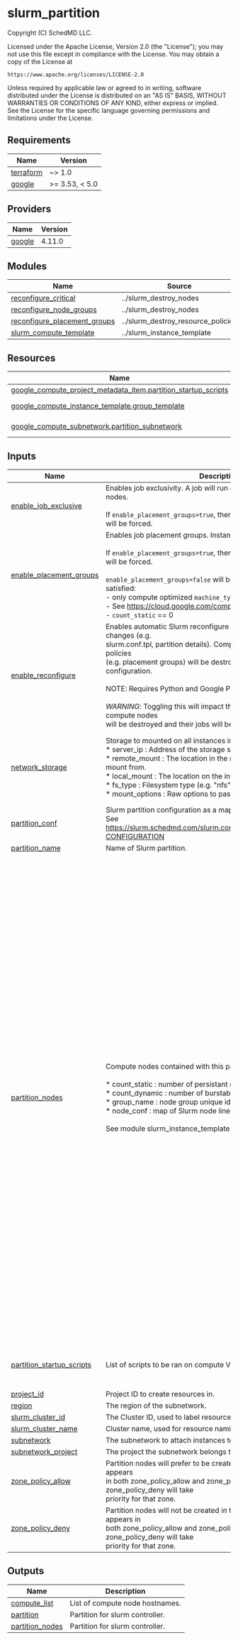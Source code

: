 # slurm_partition

<!-- BEGINNING OF PRE-COMMIT-TERRAFORM DOCS HOOK -->
Copyright (C) SchedMD LLC.

Licensed under the Apache License, Version 2.0 (the "License");
you may not use this file except in compliance with the License.
You may obtain a copy of the License at

    https://www.apache.org/licenses/LICENSE-2.0

Unless required by applicable law or agreed to in writing, software
distributed under the License is distributed on an "AS IS" BASIS,
WITHOUT WARRANTIES OR CONDITIONS OF ANY KIND, either express or implied.
See the License for the specific language governing permissions and
limitations under the License.

## Requirements

| Name | Version |
|------|---------|
| <a name="requirement_terraform"></a> [terraform](#requirement\_terraform) | ~> 1.0 |
| <a name="requirement_google"></a> [google](#requirement\_google) | >= 3.53, < 5.0 |

## Providers

| Name | Version |
|------|---------|
| <a name="provider_google"></a> [google](#provider\_google) | 4.11.0 |

## Modules

| Name | Source | Version |
|------|--------|---------|
| <a name="module_reconfigure_critical"></a> [reconfigure\_critical](#module\_reconfigure\_critical) | ../slurm_destroy_nodes | n/a |
| <a name="module_reconfigure_node_groups"></a> [reconfigure\_node\_groups](#module\_reconfigure\_node\_groups) | ../slurm_destroy_nodes | n/a |
| <a name="module_reconfigure_placement_groups"></a> [reconfigure\_placement\_groups](#module\_reconfigure\_placement\_groups) | ../slurm_destroy_resource_policies | n/a |
| <a name="module_slurm_compute_template"></a> [slurm\_compute\_template](#module\_slurm\_compute\_template) | ../slurm_instance_template | n/a |

## Resources

| Name | Type |
|------|------|
| [google_compute_project_metadata_item.partition_startup_scripts](https://registry.terraform.io/providers/hashicorp/google/latest/docs/resources/compute_project_metadata_item) | resource |
| [google_compute_instance_template.group_template](https://registry.terraform.io/providers/hashicorp/google/latest/docs/data-sources/compute_instance_template) | data source |
| [google_compute_subnetwork.partition_subnetwork](https://registry.terraform.io/providers/hashicorp/google/latest/docs/data-sources/compute_subnetwork) | data source |

## Inputs

| Name | Description | Type | Default | Required |
|------|-------------|------|---------|:--------:|
| <a name="input_enable_job_exclusive"></a> [enable\_job\_exclusive](#input\_enable\_job\_exclusive) | Enables job exclusivity. A job will run exclusively on the scheduled nodes.<br><br>If `enable_placement_groups=true`, then `enable_job_exclusive=true` will be forced. | `bool` | `false` | no |
| <a name="input_enable_placement_groups"></a> [enable\_placement\_groups](#input\_enable\_placement\_groups) | Enables job placement groups. Instances will be colocated for a job.<br><br>If `enable_placement_groups=true`, then `enable_job_exclusive=true` will be forced.<br><br>`enable_placement_groups=false` will be forced when all are not satisfied:<br>- only compute optimized `machine_type` (C2 or C2D family).<br>  - See https://cloud.google.com/compute/docs/machine-types<br>- `count_static` == 0 | `bool` | `false` | no |
| <a name="input_enable_reconfigure"></a> [enable\_reconfigure](#input\_enable\_reconfigure) | Enables automatic Slurm reconfigure on when Slurm configuration changes (e.g.<br>slurm.conf.tpl, partition details). Compute instances and resource policies<br>(e.g. placement groups) will be destroyed to align with new configuration.<br><br>NOTE: Requires Python and Google Pub/Sub API.<br><br>*WARNING*: Toggling this will impact the running workload. Deployed compute nodes<br>will be destroyed and their jobs will be requeued. | `bool` | `false` | no |
| <a name="input_network_storage"></a> [network\_storage](#input\_network\_storage) | Storage to mounted on all instances in this partition.<br>* server\_ip     : Address of the storage server.<br>* remote\_mount  : The location in the remote instance filesystem to mount from.<br>* local\_mount   : The location on the instance filesystem to mount to.<br>* fs\_type       : Filesystem type (e.g. "nfs").<br>* mount\_options : Raw options to pass to 'mount'. | <pre>list(object({<br>    server_ip     = string<br>    remote_mount  = string<br>    local_mount   = string<br>    fs_type       = string<br>    mount_options = string<br>  }))</pre> | `[]` | no |
| <a name="input_partition_conf"></a> [partition\_conf](#input\_partition\_conf) | Slurm partition configuration as a map.<br>See https://slurm.schedmd.com/slurm.conf.html#SECTION_PARTITION-CONFIGURATION | `map(string)` | `{}` | no |
| <a name="input_partition_name"></a> [partition\_name](#input\_partition\_name) | Name of Slurm partition. | `string` | n/a | yes |
| <a name="input_partition_nodes"></a> [partition\_nodes](#input\_partition\_nodes) | Compute nodes contained with this partition.<br><br>* count\_static  : number of persistant nodes.<br>* count\_dynamic : number of burstable nodes.<br>* group\_name    : node group unique identifier.<br>* node\_conf     : map of Slurm node line configuration.<br><br>See module slurm\_instance\_template. | <pre>list(object({<br>    count_static  = number<br>    count_dynamic = number<br>    group_name    = string<br>    node_conf     = map(string)<br>    additional_disks = list(object({<br>      disk_name    = string<br>      device_name  = string<br>      disk_size_gb = number<br>      disk_type    = string<br>      disk_labels  = map(string)<br>      auto_delete  = bool<br>      boot         = bool<br>    }))<br>    can_ip_forward         = bool<br>    disable_smt            = bool<br>    disk_auto_delete       = bool<br>    disk_labels            = map(string)<br>    disk_size_gb           = number<br>    disk_type              = string<br>    enable_confidential_vm = bool<br>    enable_oslogin         = bool<br>    enable_shielded_vm     = bool<br>    enable_spot_vm         = bool<br>    gpu = object({<br>      count = number<br>      type  = string<br>    })<br>    instance_template   = string<br>    labels              = map(string)<br>    machine_type        = string<br>    metadata            = map(string)<br>    min_cpu_platform    = string<br>    on_host_maintenance = string<br>    preemptible         = bool<br>    service_account = object({<br>      email  = string<br>      scopes = list(string)<br>    })<br>    shielded_instance_config = object({<br>      enable_integrity_monitoring = bool<br>      enable_secure_boot          = bool<br>      enable_vtpm                 = bool<br>    })<br>    spot_instance_config = object({<br>      termination_action = string<br>    })<br>    source_image_family  = string<br>    source_image_project = string<br>    source_image         = string<br>    tags                 = list(string)<br>  }))</pre> | n/a | yes |
| <a name="input_partition_startup_scripts"></a> [partition\_startup\_scripts](#input\_partition\_startup\_scripts) | List of scripts to be ran on compute VM startup. | <pre>list(object({<br>    filename = string<br>    content  = string<br>  }))</pre> | `[]` | no |
| <a name="input_project_id"></a> [project\_id](#input\_project\_id) | Project ID to create resources in. | `string` | n/a | yes |
| <a name="input_region"></a> [region](#input\_region) | The region of the subnetwork. | `string` | `""` | no |
| <a name="input_slurm_cluster_id"></a> [slurm\_cluster\_id](#input\_slurm\_cluster\_id) | The Cluster ID, used to label resource. | `string` | n/a | yes |
| <a name="input_slurm_cluster_name"></a> [slurm\_cluster\_name](#input\_slurm\_cluster\_name) | Cluster name, used for resource naming and slurm accounting. | `string` | n/a | yes |
| <a name="input_subnetwork"></a> [subnetwork](#input\_subnetwork) | The subnetwork to attach instances to. A self\_link is prefered. | `string` | `""` | no |
| <a name="input_subnetwork_project"></a> [subnetwork\_project](#input\_subnetwork\_project) | The project the subnetwork belongs to. | `string` | `""` | no |
| <a name="input_zone_policy_allow"></a> [zone\_policy\_allow](#input\_zone\_policy\_allow) | Partition nodes will prefer to be created in the listed zones. If a zone appears<br>in both zone\_policy\_allow and zone\_policy\_deny, then zone\_policy\_deny will take<br>priority for that zone. | `set(string)` | `[]` | no |
| <a name="input_zone_policy_deny"></a> [zone\_policy\_deny](#input\_zone\_policy\_deny) | Partition nodes will not be created in the listed zones. If a zone appears in<br>both zone\_policy\_allow and zone\_policy\_deny, then zone\_policy\_deny will take<br>priority for that zone. | `set(string)` | `[]` | no |

## Outputs

| Name | Description |
|------|-------------|
| <a name="output_compute_list"></a> [compute\_list](#output\_compute\_list) | List of compute node hostnames. |
| <a name="output_partition"></a> [partition](#output\_partition) | Partition for slurm controller. |
| <a name="output_partition_nodes"></a> [partition\_nodes](#output\_partition\_nodes) | Partition for slurm controller. |
<!-- END OF PRE-COMMIT-TERRAFORM DOCS HOOK -->
